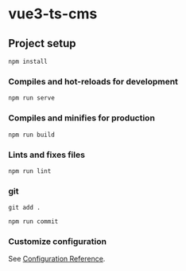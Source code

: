 # vue3-ts-cms

## Project setup

```
npm install
```

### Compiles and hot-reloads for development

```
npm run serve
```

### Compiles and minifies for production

```
npm run build
```

### Lints and fixes files

```
npm run lint
```

### git

```
git add .

npm run commit
```

### Customize configuration

See [Configuration Reference](https://cli.vuejs.org/config/).
